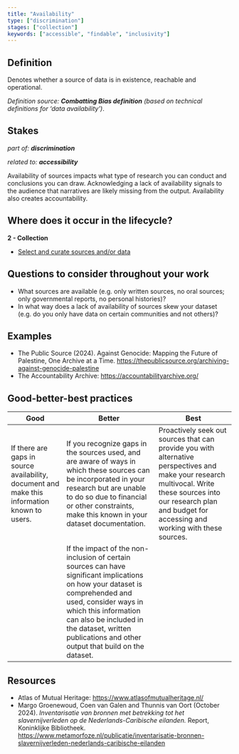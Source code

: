 ```yaml
---
title: "Availability"
type: ["discrimination"]
stages: ["collection"]
keywords: ["accessible", "findable", "inclusivity"]
---
```


## Definition
Denotes whether a source of data is in existence, reachable and operational. 

_Definition source: **Combatting Bias definition** (based on technical definitions for ‘data availability’)_.

## Stakes
_part of: **discrimination**_

_related to: **accessibility**_

Availability of sources impacts what type of research you can conduct and conclusions you can draw. Acknowledging a lack of availability signals to the audience that narratives are likely missing from the output. Availability also creates accountability.

## Where does it occur in the lifecycle?

**2 - Collection**

- [Select and curate sources and/or data](/lifecycle/collection/#select-and-curate-sources-andor-data)

## Questions to consider throughout your work
- What sources are available (e.g. only written sources, no oral sources; only governmental reports, no personal histories)? 
- In what way does a lack of availability of sources skew your dataset (e.g. do you only have data on certain communities and not others)?


## Examples
- The Public Source (2024). Against Genocide: Mapping the Future of Palestine, One Archive at a Time. https://thepublicsource.org/archiving-against-genocide-palestine
- The Accountability Archive: https://accountabilityarchive.org/

## Good-better-best practices

| Good | Better | Best|
|---|---|---|
|If there are gaps in source availability, document and make this information known to users.| If you recognize gaps in the sources used, and are aware of ways in which these sources can be incorporated in your research but are unable to do so due to financial or other constraints, make this known in your dataset documentation. | Proactively seek out sources that can provide you with alternative perspectives and make your research multivocal. Write these sources into our research plan and budget for accessing and working with these sources. 
| | If the impact of the non-inclusion of certain sources can have significant implications on how your dataset is comprehended and used, consider ways in which this information can also be included in the dataset, written publications and other output that build on the dataset. | |


## Resources
- Atlas of Mutual Heritage: https://www.atlasofmutualheritage.nl/ 
- Margo Groenewoud, Coen van Galen and Thunnis van Oort (October 2024). _Inventarisatie van bronnen met betrekking tot het slavernijverleden op de Nederlands-Caribische eilanden._ Report, Koninklijke Bibliotheek. https://www.metamorfoze.nl/publicatie/inventarisatie-bronnen-slavernijverleden-nederlands-caribische-eilanden 
